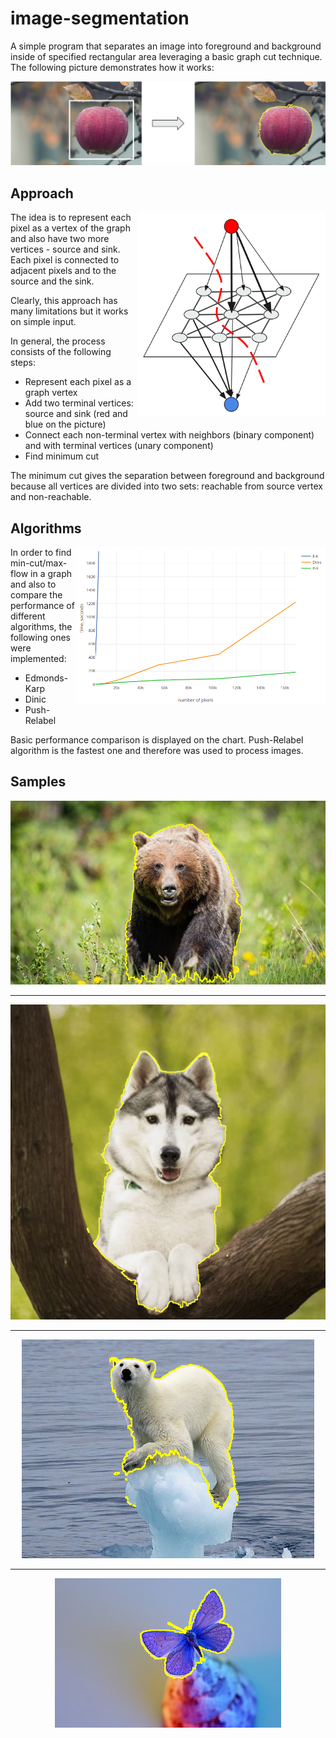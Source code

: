# image-segmentation

A simple program that separates an image into foreground and background inside of specified rectangular area leveraging a basic graph cut technique. The following picture demonstrates how it works:

![Processing example](images/processing-example.png)


## Approach

<img align="right" width="300" src="images/schema.png">

The idea is to represent each pixel as a vertex of the graph and also have two more vertices - source and sink.
Each pixel is connected to adjacent pixels and to the source and the sink.

Clearly, this approach has many limitations but it works on simple input.

In general, the process consists of the following steps:
* Represent each pixel as a graph vertex
* Add two terminal vertices: source and sink (red and blue on the picture)
* Connect each non-terminal vertex with neighbors (binary component) and with terminal vertices (unary component)
* Find minimum cut

The minimum cut gives the separation between foreground and background because all vertices are divided into two sets: reachable from source vertex and non-reachable.

## Algorithms

<img alt="Performance" align="right" width="400" src="images/algos-performance.png">

In order to find min-cut/max-flow in a graph and also to compare the performance of different algorithms, the following ones were implemented:
* Edmonds-Karp
* Dinic
* Push-Relabel

Basic performance comparison is displayed on the chart. Push-Relabel algorithm is the fastest one and therefore was used to process images.


## Samples

<p align="center">
  <img alt="Bear" src="images/bear.png">
</p>

---

<p align="center">
  <img alt="Dog" src="images/dog.png">
</p>

---

<p align="center">
  <img alt="Polar bear" src="images/polarbear.png">
</p>

---

<p align="center">
  <img alt="Butterfly" src="images/butterfly.png">
</p>
